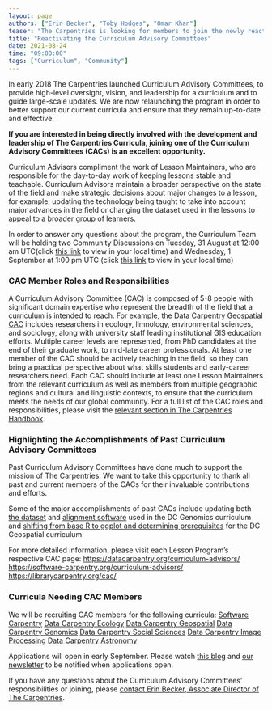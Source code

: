 ```yaml
---
layout: page
authors: ["Erin Becker", "Toby Hodges", "Omar Khan"]
teaser: "The Carpentries is looking for members to join the newly reactivated Curriculum Advisory Committees"
title: "Reactivating the Curriculum Advisory Committees"
date: 2021-08-24
time: "09:00:00"
tags: ["Curriculum", "Community"]
---
```


In early 2018 The Carpentries launched Curriculum Advisory Committees, to provide high-level oversight, vision, and leadership for a curriculum and to guide large-scale updates. We are now relaunching the program in order to better support our current curricula and ensure that they remain up-to-date and effective.

**If you are interested in being directly involved with the development and leadership of The Carpentries Curricula, joining one of the Curriculum Advisory Committees (CACs) is an excellent opportunity.**

Curriculum Advisors compliment the work of Lesson Maintainers, who are responsible for the day-to-day work of keeping lessons stable and teachable. Curriculum Advisors maintain a broader perspective on the state of the field and make strategic decisions about major changes to a lesson, for example, updating the technology being taught to take into account major advances in the field or changing the dataset used in the lessons to appeal to a broader group of learners.

In order to answer any questions about the program, the Curriculum Team will be holding two Community Discussions on
Tuesday, 31 August at 12:00 am UTC(click [this link](https://www.timeanddate.com/worldclock/fixedtime.html?p1=224&iso=20210830T17) to view in your local time) and
Wednesday, 1 September at 1:00 pm UTC (click [this link](https://www.timeanddate.com/worldclock/fixedtime.html?iso=20210901T06&p1=224) to view in your local time)
### CAC Member Roles and Responsibilities

A Curriculum Advisory Committee (CAC) is composed of 5-8 people with significant domain expertise who represent the breadth of the field that a curriculum is intended to reach. For example, the [Data Carpentry Geospatial CAC](https://datacarpentry.org/lesson-leadership/) includes researchers in ecology, limnology, environmental sciences, and sociology, along with university staff leading institutional GIS education efforts. Multiple career levels are represented, from PhD candidates at the end of their graduate work, to mid-late career professionals. At least one member of the CAC should be actively teaching in the field, so they can bring a practical perspective about what skills students and early-career researchers need. Each CAC should include at least one Lesson Maintainers from the relevant curriculum  as well as members from multiple geographic regions and cultural and linguistic contexts, to ensure that the curriculum meets the needs of our global community.
For a full list of the CAC roles and responsibilities, please visit the [relevant section in The Carpentries Handbook](https://docs.carpentries.org/topic_folders/lesson_development/lesson_development_roles.html#curriculum-advisory-committee).
### Highlighting the Accomplishments of Past Curriculum Advisory Committees
Past Curriculum Advisory Committees have done much to support the mission of The Carpentries. We want to take this opportunity to thank all past  and current members of the CACs for their invaluable contributions and efforts.

Some of the major accomplishments of past CACs include updating both [the dataset](https://github.com/datacarpentry/genomics-workshop/issues/42) and [alignment software](https://github.com/datacarpentry/wrangling-genomics/issues/111) used in the DC Genomics curriculum and [shifting from base R to ggplot and determining prerequisites](https://github.com/datacarpentry/curriculum-advisors/blob/main/geospatial/minutes/march-2018-geospatial-minutes.md) for the DC Geospatial curriculum.

For more detailed information, please visit each Lesson Program’s respective CAC page:
https://datacarpentry.org/curriculum-advisors/
https://software-carpentry.org/curriculum-advisors/
https://librarycarpentry.org/cac/
### Curricula Needing CAC Members

We will be recruiting CAC members for the following curricula:
[Software Carpentry](https://carpentries.org/workshops-curricula/#swc-all)
[Data Carpentry Ecology](https://carpentries.org/workshops-curricula/#dc-ecology)
[Data Carpentry Geospatial](https://carpentries.org/workshops-curricula/#dc-geospatial)
[Data Carpentry Genomics](https://carpentries.org/workshops-curricula/#dc-genomics)
[Data Carpentry Social Sciences](https://carpentries.org/workshops-curricula/#dc-socialsci)
[Data Carpentry Image Processing](https://datacarpentry.org/image-processing/)
[Data Carpentry Astronomy](https://datacarpentry.org/astronomy-python/)

Applications will open in early September. Please watch [this blog](https://carpentries.org/blog/) and [our newsletter](https://carpentries.org/newsletter/) to be notified when applications open.


If you have any questions about the Curriculum Advisory Committees’ responsibilities or joining, please [contact Erin Becker, Associate Director of The Carpentries](mailto:ebecker@carpentries.org).
